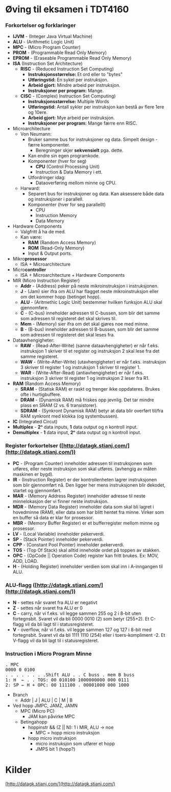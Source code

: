 # Øving til eksamen i TDT4160

### Forkortelser og forklaringer
 - **IJVM**  -  (Integer Java Virtual Machine)
 - **ALU**   -  (Arithmetic Logic Unit)
 - **MPC**   -  (Micro Program Counter)
 - **PROM**  -  (Programmable Read Only Memory)
 - **EPROM** -  (Eraseable Programmable Read Only Memory)
 - **ISA** (Instruction Set Architecture)
   - **RISC**  -  (Reduced Instruction Set Computing)
     - **Instruksjonsstørrelse:** Et ord eller to "bytes"
     - **Utføringstid:** En sykel per instruksjon.
     - **Arbeid gjort:** Mindre arbeid per instruksjon.
     - **Instruksjoner per program:** Mange.
   - **CISC**  -  (Complex) Instruction Set Computing)
     - **Instruksjonsstørrelse:** Multiple Words
     - **Utføringstid:** Antall sykler per instruksjon kan bestå av flere 1ere og 10ere.
     - **Arbeid gjort:** Mye arbeid per instruksjon.
     - **Instruksjoner per program:** Mange færre enn RISC.
 - Microarchitecture
   - Von Neumann:
     - Bruker samme bus for instruksjoner og data. Simpelt design - færre komponenter.
       - Beregninger skjer **sekvensielt** pga. dette.
     - Kan endre sin egen programkode.
     - Komponenter (hver for seg)
       - **CPU** (Control Processing Unit)
       - Instruction & Data Memory i ett.
     - Utfordringer idag:
       - Dataoverføring mellom minne og CPU.
   - Harward:
     - Separert bus for instruksjoner og data. Kan aksessere både data og instruksjoner i parallell.
     - Komponenter (hver for seg parallellt)
       - CPU
       - Instruction Memory
       - Data Memory
 - Hardware Components
   - Valgfritt å ha de med.
   - Kan være:
     - **RAM** (Random Access Memory)
     - **ROM** (Read-Only Memory)
     - Input & Output ports.
 - Mikro**prosessor**
   - ISA + Microarchitecture
 - Micro**controller**
   - ISA + Microarchitecture + Hardware Components
 - MIR (Micro Instruction Register)
   - **Addr**  -  (Address)                peker på neste mikroinstruksjon i instruksjonen.
   - **J**     -  (Jam)                    sier ifra om ALU har flagget neste mikroinstruksjon eller om det kommer hopp (betinget hopp).
   - **ALU**   -  (Aritmethic Logic Unit)  bestemmer hvilken funksjon ALU skal gjennomføre.
   - **C**     -  (C-bus)                  inneholder adressen til C-bussen, som blir det samme som adressen til registeret det skal skrives til.
   - **Mem**   -  (Memory)                 sier ifra om det skal gjøres noe med minne.
   - **B**     -  (B-bus)                  inneholder adressen til B-bussen, som blir det samme som adressen til registeret det skal leses fra.
 - Dataavhengigheter:
   - **RAW**  -  (Read-After-Write)   (sanne dataavhengigheter) er når f.eks. instruksjon 1 skriver til et register og instruksjon 2 skal lese fra det samme registeret.
   - **WAW**  -  (Write-After-Write)  (utavhengigheter) er når f.eks. instruksjon 3 skriver til register 1 og instruksjon 1 skriver til register 1.
   - **WAR**  -  (Write-After-Read)   (antiavhengigheter) er når f.eks. instruksjon 3 skriver til register 1 og instruksjon 2 leser fra R1.
 - **RAM** (Random Access Memory)
   - **SRAM**   - (Statisk RAM)             er raskt og trenger ikke oppdateres. Brukes ofte i hurtigbuffere.
   - **DRAM**   - (Dynamisk RAM)            må friskes opp jevnlig. Det tar mindre plass en SRAM (2 vs. 6 transistorer).
   - **SDRAM**  - (Synkront Dynamisk RAM)   betyr at data blir overført til/fra RAM synkront med klokka (og systembussen).
 - **IC** (Integrated Circut)
 - **Multiplex** - **2ⁿ** data inputs, **1** data output og n kontroll input.
 - **Demultiplex** - **1** data input, **2ⁿ** data output og n kontroll input.

### Register forkortelser ([http://datagk.stianj.com/](http://datagk.stianj.com/))
 - **PC**    -  (Program Counter)            inneholder adressen til instruksjonen som utføres, eller neste instruksjon som skal utføres. (avhengig av måten maskinen er bygd).
 - **IR**    -  (Instruction Register)       er der kontrollenheten lagrer instruksjonen som blir gjennomført nå. Den ligger her mens instruksjonen blir dekodet, startet og gjennomført.
 - **MAR**   -  (Memory Address Register)    inneholder adresse til neste minnelokasjon der vi finner neste instruksjon.
 - **MDR**   -  (Memory Data Register)       inneholder data som skal bli lagret i hovedminne (RAM), eller data som har blitt hentet fra minne. Virker som en buffer så data er klar for prosessor.
 - **MBR**   -  (Memory Buffer Register)     er et bufferregister mellom minne og prosessor.
 - **LV**    -  (Local Variable)             inneholder pekerverdi.
 - **SP**    -  (Stack Pointer)              inneholder pekerverdi.
 - **CPP**   -  (Constant Pool Pointer)      inneholder pekerverdi.
 - **TOS**   -  (Top Of Stack)               skal alltid inneholde ordet på toppen av stakken.
 - **OPC**   -  (OpCode || Operation Code)   register kan fritt brukes. Ex: MOV, ADD, LOAD.
 - **H**     -  (Holding Register)           inneholder verdien som skal inn i A-inngangen til ALU.

### ALU-flagg ([http://datagk.stianj.com/](http://datagk.stianj.com/))
 - **N** - settes når svaret fra ALU er negativt
 - **Z** - settes når svaret fra ALU er 0
 - **C** - carry, når vi f.eks. vil legge sammen 255 og 2 i 8-bit uten fortegnsbit. Svaret vil da bli 0000 0010 (2) som betyr (255+2). Et C-flagg vil da bli lagt til i statusregisteret.
 - **V** - overflow, når vi f.eks. vil legge sammen 127 og 127 i 8-bit med fortegnsbit. Svaret vil da bli 1111 1110 (254) eller i toers-kompliment -2. Et V-flagg vil da bli lagt til i statusregisteret.

### Instruction i Micro Program Minne
<pre>
. MPC
0000 0 0100
. . . . . . . .Shift ALU . . C buss . mem B buss
1: H  ← . . TOS: 00 010100 1000000000 000 0111
2: SP ← H + OPC: 00 111100 . 00001000 000 1000
</pre>

 - Branch
   - Addr | J | ALU | C | M | B
 - Ved hopp JMPC, JAMZ, JAMN
   - MPC (Micro PC)
     - JAM kan påvirke MPC
   - Betingahopp
     - hoppinstr && (Z || N): 1 i MIR, ALU -> noe
       - MPC = hopp micro instruksjon
     - hopp micro instruksjon
       - micro instruksjon som utfører et hopp
       - JMPS bit 1 (hopp?)

# Kilder
[http://datagk.stianj.com/](http://datagk.stianj.com/)
